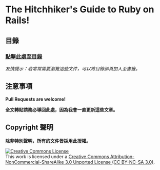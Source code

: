 # The Hitchhiker's Guide to Ruby on Rails!

## 目錄

### [點擊此處至目錄](/table-of-contents.md)

_友情提示：若常常需要瀏覽這些文件，可以將目錄那頁加入至書籤。_

## 注意事項

__Pull Requests are welcome!__

__全文轉貼請務必導回此處，因為我會一直更新這些文章。__

## Copyright 聲明

__除非特別聲明，所有的文件皆採用此授權。__

<a rel="license" href="http://creativecommons.org/licenses/by-nc-sa/3.0/deed.en_US"><img alt="Creative Commons License" style="border-width:0" src="http://i.creativecommons.org/l/by-nc/3.0/88x31.png" /></a><br />This work is licensed under a <a rel="license" href="http://creativecommons.org/licenses/by-nc-sa/3.0/deed.en_US">Creative Commons Attribution-NonCommercial-ShareAlike 3.0 Unported License (CC BY-NC-SA 3.0)</a>.
